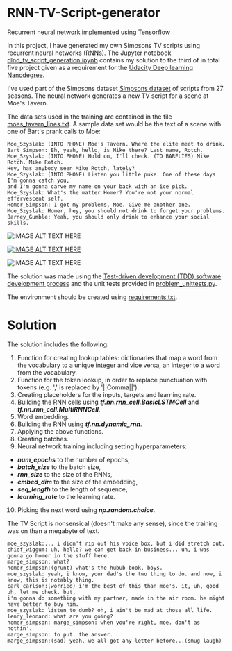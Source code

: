 # RNN-TV-Script-generator
Recurrent neural network implemented using Tensorflow

In this project, I have generated my own Simpsons TV scripts using recurrent neural networks (RNNs). 
The Jupyter notebook [dlnd_tv_script_generation.ipynb](https://github.com/TeaP/RNN-TV-Script-generator/blob/master/dlnd_tv_script_generation.ipynb) contains my solution to the third of in total five project given as a requirement for the 
[Udacity Deep learning Nanodegree](https://www.udacity.com/course/deep-learning-nanodegree--nd101). 

I've used part of the Simpsons dataset [Simpsons dataset](https://www.kaggle.com/wcukierski/the-simpsons-by-the-data) of scripts from 27 seasons. The neural network generates a new TV script for a scene at Moe's Tavern.

The data sets used in the training are contained in the file [moes_tavern_lines.txt](https://github.com/TeaP/RNN-TV-Script-generator/blob/master/moes_tavern_lines.txt). A sample data set would be the text of a scene with one of Bart's prank calls to Moe:

```
Moe_Szyslak: (INTO PHONE) Moe's Tavern. Where the elite meet to drink.
Bart_Simpson: Eh, yeah, hello, is Mike there? Last name, Rotch.
Moe_Szyslak: (INTO PHONE) Hold on, I'll check. (TO BARFLIES) Mike Rotch. Mike Rotch. 
Hey, has anybody seen Mike Rotch, lately?
Moe_Szyslak: (INTO PHONE) Listen you little puke. One of these days I'm gonna catch you, 
and I'm gonna carve my name on your back with an ice pick.
Moe_Szyslak: What's the matter Homer? You're not your normal effervescent self.
Homer_Simpson: I got my problems, Moe. Give me another one.
Moe_Szyslak: Homer, hey, you should not drink to forget your problems.
Barney_Gumble: Yeah, you should only drink to enhance your social skills.
```
<img src="https://vignette.wikia.nocookie.net/simpsonstappedout/images/1/10/Moes_bar_s.jpg/revision/latest?cb=20140303081347" 
alt="IMAGE ALT TEXT HERE"  /></a>

<a href="http://www.youtube.com/watch?feature=player_embedded&v=lj6LnihWpOg" target="_blank"><img src="http://img.youtube.com/vi/lj6LnihWpOg/0.jpg" 
alt="IMAGE ALT TEXT HERE" /></a>

<img src="https://www.spicenews.com.au/wp-content/uploads/2014/05/moes.jpg" 
alt="IMAGE ALT TEXT HERE" /></a>



The solution was made using the [Test-driven development (TDD) software development process](https://www.madetech.com/blog/9-benefits-of-test-driven-development) and the unit tests provided in [problem_unittests.py](https://github.com/TeaP/RNN-TV-Script-generator/blob/master/problem_unittests.py). 

The environment should be created using [requirements.txt](https://github.com/TeaP/RNN-TV-Script-generator/blob/master/requirements.txt).

# Solution

The solution includes the following: 
1.  Function for creating lookup tables: dictionaries that map a word from the vocabulary to a unique integer and vice versa, an integer to a word from the vocabulary. 
2. Function for the token lookup, in order to replace punctuation with tokens (e.g.  ',' is replaced by '||Comma||'). 
3. Creating placeholders for the inputs, targets and learning rate. 
4. Building the RNN cells using ***tf.nn.rnn_cell.BasicLSTMCell*** and ***tf.nn.rnn_cell.MultiRNNCell***. 
5. Word embedding. 
6. Building the RNN using ***tf.nn.dynamic_rnn***. 
7. Applying the above functions. 
8. Creating batches. 
9. Neural network training including setting hyperparameters:
+ ***num_epochs*** to the number of epochs,
+ ***batch_size*** to the batch size,
+ ***rnn_size*** to the size of the RNNs,
+ ***embed_dim*** to the size of the embedding,
+ ***seq_length*** to the length of sequence,
+ ***learning_rate*** to the learning rate.
10. Picking the next word using ***np.random.choice***.

The TV Script is nonsensical (doesn't make any sense), since the training was on than a megabyte of text. 

```
moe_szyslak:... i didn't rip out his voice box, but i did stretch out.
chief_wiggum: uh, hello? we can get back in business... uh, i was gonna go homer in the stuff here.
marge_simpson: what?
homer_simpson:(grunt) what's the hubub book, boys.
moe_szyslak: yeah, i know, your dad's the two thing to do. and now, i know, this is notably thing.
carl_carlson:(worried) i'm the best of this than moe's. it, uh, good uh, let me check. but, 
i'm gonna do something with my partner, made in the air room. he might have better to buy him.
moe_szyslak: listen to dumb? oh, i ain't be mad at those all life.
lenny_leonard: what are you going?
homer_simpson: marge_simpson: when you're right, moe. don't as nothin'.
marge_simpson: to put. the answer.
marge_simpson:(sad) yeah, we all got any letter before...(smug laugh)
```
    


 




